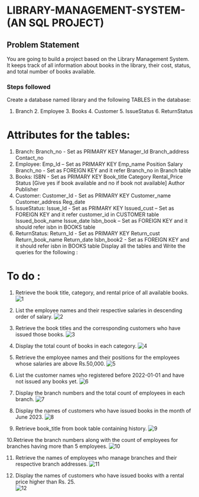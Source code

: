 # LIBRARY-MANAGEMENT-SYSTEM-(AN SQL PROJECT)

## Problem Statement

You are going to build a project based on the Library Management System.
It keeps track of all information about books in the library, their cost, status, and total number of books available.

### Steps followed 

Create a database named library and the following TABLES in the database:
 1. Branch 2. Employee 3. Books 4. Customer 5. IssueStatus 6. ReturnStatus 

# Attributes for the tables: 
 
 1. Branch: Branch_no - Set as PRIMARY KEY Manager_Id Branch_address Contact_no 
 2. Employee: Emp_Id – Set as PRIMARY KEY Emp_name Position Salary Branch_no - Set as FOREIGN KEY and it refer Branch_no in Branch table 
 3. Books: ISBN - Set as PRIMARY KEY Book_title Category Rental_Price Status [Give yes if book available and no if book not available] Author Publisher
 4. Customer: Customer_Id - Set as PRIMARY KEY Customer_name Customer_address Reg_date 
 5. IssueStatus: Issue_Id - Set as PRIMARY KEY Issued_cust – Set as FOREIGN KEY and it refer customer_id in CUSTOMER table 
 Issued_book_name Issue_date Isbn_book – Set as FOREIGN KEY and it should refer isbn in BOOKS table 
 6. ReturnStatus: Return_Id - Set as PRIMARY KEY Return_cust Return_book_name Return_date Isbn_book2 - Set as FOREIGN KEY and it should refer isbn
 in BOOKS table Display all the tables and Write the queries for the following : 


 
# To do :

1. Retrieve the book title, category, and rental price of all available books. 
![1](https://github.com/user-attachments/assets/fb0bf462-a3e7-47a5-a5e3-b3ea13c84cc4)

 2. List the employee names and their respective salaries in descending order of salary. 
 ![2](https://github.com/user-attachments/assets/f0c7a40d-e30a-4cdf-a3b8-d212b0c39e86) 

 3. Retrieve the book titles and the corresponding customers who have issued those books. 
 ![3](https://github.com/user-attachments/assets/d6307441-90d9-4e43-bf3f-fe8cbfbc9aa5)

 4. Display the total count of books in each category.
 ![4](https://github.com/user-attachments/assets/53ab240d-583d-4a1e-8de5-05f80b24783c)

 5. Retrieve the employee names and their positions for the employees whose salaries are above Rs.50,000. 
 ![5](https://github.com/user-attachments/assets/ffe95061-5deb-4cb7-9895-80baf882cba9) 

 6. List the customer names who registered before 2022-01-01 and have not issued any books yet.
 ![6](https://github.com/user-attachments/assets/5aaf7b4e-2925-452b-b5bb-1a2601baeef8)

 
 7. Display the branch numbers and the total count of employees in each branch.
 ![7](https://github.com/user-attachments/assets/ca5e8091-bd7d-4bcf-8c82-f73b3016d77e)

 8. Display the names of customers who have issued books in the month of June 2023.
 ![8](https://github.com/user-attachments/assets/00d38325-0b28-4cbf-84a9-4f593df8c72f)

 9. Retrieve book_title from book table containing history. 
 ![9](https://github.com/user-attachments/assets/b724b083-3692-40b0-9e5d-675d68fd8aa5)

 10.Retrieve the branch numbers along with the count of employees for branches having more than 5 employees.
 ![10](https://github.com/user-attachments/assets/1da0a77e-d976-4c95-9802-243d2ffc9869)
 
 11. Retrieve the names of employees who manage branches and their respective branch addresses. 
 ![11](https://github.com/user-attachments/assets/26d71b8b-b8d9-4063-a834-e6d4eb786318)

 12. Display the names of customers who have issued books with a rental price higher than Rs. 25.  
  ![12](https://github.com/user-attachments/assets/99d9d34f-c52c-4f5d-83cc-d0ec964029cc) 
